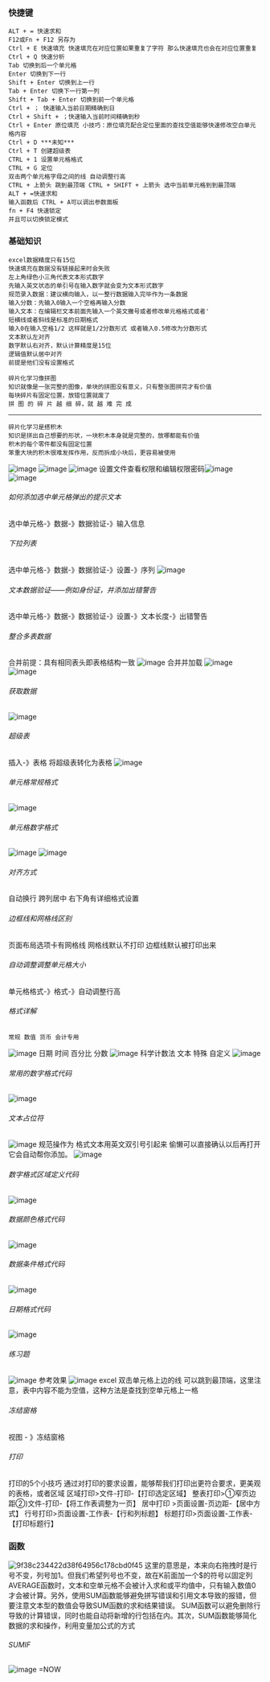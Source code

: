 ### 快捷键
    ALT + = 快速求和
    F12或Fn + F12 另存为
    Ctrl + E 快速填充 快速填充在对应位置如果重复了字符 那么快速填充也会在对应位置重复
    Ctrl + Q 快速分析
    Tab 切换到后一个单元格
    Enter 切换到下一行
    Shift + Enter 切换到上一行
    Tab + Enter 切换下一行第一列
    Shift + Tab + Enter 切换到前一个单元格
    Ctrl + ； 快速输入当前日期精确到日
    Ctrl + Shift + ；快速输入当前时间精确到秒
    Ctrl + Enter 原位填充 小技巧：原位填充配合定位里面的查找空值能够快速修改空白单元格内容
    Ctrl + D ***未知***
    Ctrl + T 创建超级表
    CTRL + 1 设置单元格格式
    CTRL + G 定位
    双击两个单元格字母之间的线 自动调整行高
    CTRL + 上箭头 跳到最顶端 CTRL + SHIFT + 上箭头 选中当前单元格到到最顶端
    ALT + =快速求和
    输入函数后 CTRL + A可以调出参数面板
    fn + F4 快速锁定
    并且可以切换锁定模式
### 基础知识
    excel数据精度只有15位
    快速填充在数据没有链接起来时会失败 
    左上角绿色小三角代表文本形式数字
    先输入英文状态的单引号在输入数字就会变为文本形式数字
    规范录入数据：建议横向输入，以一整行数据输入完毕作为一条数据
    输入分数：先输入0输入一个空格再输入分数 
    输入文本：在编辑栏文本前面先输入一个英文撇号或者修改单元格格式或者'
    短横线或者斜线是标准的日期格式
    输入0在输入空格1/2 这样就是1/2分数形式 或者输入0.5修改为分数形式
    文本默认左对齐
    数字默认右对齐，默认计算精度是15位
    逻辑值默认居中对齐
    前提是他们没有设置格式

    碎片化学习像拼图
    知识就像是一张完整的图像，单块的拼图没有意义，只有整张图拼完才有价值
    每块碎片有固定位置，放错位置就废了
    拼 图 的 碎 片 越 细 碎，就 越 难 完 成
---
    碎片化学习是搭积木
    知识是拼出自己想要的形状，一块积木本身就是完整的，放哪都能有价值
    积木的每个零件都没有固定位置
    笨重大块的积木很难发挥作用，反而拆成小块后，更容易被使用

![image](https://github.com/ColdWinterElf/Redis/assets/77095414/aff94174-df42-4576-b11b-dd6e6a6757b0)
![image](https://github.com/ColdWinterElf/Redis/assets/77095414/0f37b71c-e48d-4cfb-8ef4-12825ecec5d7)
![image](https://github.com/ColdWinterElf/Redis/assets/77095414/805d8078-7de4-4eab-a9f9-057577f3bd03)
设置文件查看权限和编辑权限密码![image](https://github.com/ColdWinterElf/Redis/assets/77095414/d8919b88-4176-4157-a6b0-dd7edbfb2264)
![image](https://github.com/ColdWinterElf/Redis/assets/77095414/a6d23cb1-44f8-48d9-8487-8f31daa6e064)
###### 如何添加选中单元格弹出的提示文本
选中单元格-》数据-》数据验证-》输入信息
###### 下拉列表
选中单元格-》数据-》数据验证-》设置-》序列
![image](https://github.com/ColdWinterElf/Redis/assets/77095414/6a35bd77-9ca2-4e38-9d4a-d3672cfa914d)
###### 文本数据验证——例如身份证，并添加出错警告
选中单元格-》数据-》数据验证-》设置-》文本长度-》出错警告
###### 整合多表数据
合并前提：具有相同表头即表格结构一致
![image](https://github.com/ColdWinterElf/Redis/assets/77095414/ffb9eee4-7982-4fd2-afb6-f60f2af2e661)
合并并加载
![image](https://github.com/ColdWinterElf/Redis/assets/77095414/5e044e6e-19a8-4e2c-be0a-c48bbf8a9e15)
![image](https://github.com/ColdWinterElf/Redis/assets/77095414/d48c9ae0-a0db-483d-a26b-70fae22e9b24)
###### 获取数据
![image](https://github.com/ColdWinterElf/Redis/assets/77095414/2c47958b-798e-44f4-aadd-1d714e8620aa)
###### 超级表
插入-》表格
将超级表转化为表格
![image](https://github.com/ColdWinterElf/Redis/assets/77095414/48cbb4a5-ec9c-47f3-959f-6c0917bd0eae)
###### 单元格常规格式
![image](https://github.com/ColdWinterElf/Redis/assets/77095414/ca48c054-7dd9-440f-8954-6950a476cccc)
###### 单元格数字格式
![image](https://github.com/ColdWinterElf/Redis/assets/77095414/df6d513f-3357-443c-ad4b-86694072c152)
![image](https://github.com/ColdWinterElf/Redis/assets/77095414/43b6e553-9bac-4bdc-b10c-7824a8ab2556)
###### 对齐方式
自动换行 跨列居中 右下角有详细格式设置
###### 边框线和网格线区别
页面布局选项卡有网格线
网格线默认不打印 边框线默认被打印出来 
###### 自动调整调整单元格大小
单元格格式-》格式-》自动调整行高
###### 格式详解
    常规 数值 货币 会计专用
![image](https://github.com/ColdWinterElf/Redis/assets/77095414/72ae3a53-4d95-4a42-881b-894fc89e1af0)
    日期 时间 百分比 分数
![image](https://github.com/ColdWinterElf/Redis/assets/77095414/b14afe83-869c-4b80-9a3c-9992478f62e6)
    科学计数法 文本 特殊 自定义
![image](https://github.com/ColdWinterElf/Redis/assets/77095414/67154d90-b0d7-4a88-8c32-ff0baef974b6)
###### 常用的数字格式代码
![image](https://github.com/ColdWinterElf/Redis/assets/77095414/b7260805-5b2f-47cb-bb28-97f4fedd4606)
###### 文本占位符
![image](https://github.com/ColdWinterElf/Redis/assets/77095414/a733242c-dc1a-46d8-8552-58b93ce658bf)
    规范操作为 格式文本用英文双引号引起来 偷懒可以直接确认以后再打开它会自动帮你添加。
![image](https://github.com/ColdWinterElf/Redis/assets/77095414/fce07dc0-c00f-4a48-9fc3-ca5f91aae308)
###### 数字格式区域定义代码
![image](https://github.com/ColdWinterElf/Redis/assets/77095414/e2b310c6-e143-42a0-be4f-602ba46e1c14)
###### 数据颜色格式代码
![image](https://github.com/ColdWinterElf/Redis/assets/77095414/10723486-d63a-4e97-8d16-be6cb5d217d5)
###### 数据条件格式代码
![image](https://github.com/ColdWinterElf/Redis/assets/77095414/1a2ea84d-ace0-470f-bc25-46f1d172f82d)
###### 日期格式代码
![image](https://github.com/ColdWinterElf/Redis/assets/77095414/1b3aa675-1f7b-4417-bb1a-90e572b47d92)
###### 练习题
![image](https://github.com/ColdWinterElf/Redis/assets/77095414/e4688ab1-281e-4b4a-83ff-51589f3668e3)
    参考效果
![image](https://github.com/ColdWinterElf/Redis/assets/77095414/ddd5e3f1-9c6c-4363-b156-8d8cca03ed37)
    excel
    双击单元格上边的线 可以跳到最顶端，这里注意，表中内容不能为空值，这种方法是查找到空单元格上一格
###### 冻结窗格
视图 - 》冻结窗格
###### 打印
打印的5个小技巧
通过对打印的要求设置，能够帮我们打印出更符合要求，更美观的表格，或者区域
区域打印>文件-打印-【打印选定区域】
整表打印>①窄页边距②)文件-打印-【将工作表调整为一页】
居中打印 >页面设置-页边距-【居中方式】
行号打印>页面设置-工作表-【行和列标题】
标题打印>页面设置-工作表-【打印标题行】
### 函数
![9f38c234422d38f64956c178cbd0f45](https://github.com/ColdWinterElf/Redis/assets/77095414/6df4d908-66c4-4027-ad4d-994a2dc169a9)
这里的意思是，本来向右拖拽时是行号不变，列号加1。但我们希望列号也不变，故在K前面加一个$的符号以固定列
    AVERAGE函数时，文本和空单元格不会被计入求和或平均值中，只有输入数值0才会被计算。另外，使用SUM函数能够避免拼写错误和引用文本导致的报错，但要注意文本型的数值会导致SUM函数的求和结果错误。
    SUM函数可以避免删除行导致的计算错误，同时也能自动将新增的行包括在内。其次，SUM函数能够简化数据的求和操作，利用变量加公式的方式
###### SUMIF 
![image](https://github.com/ColdWinterElf/Redis/assets/77095414/ca25bbf7-0b0d-45ee-b68c-40b259e97bb7)
=NOW
